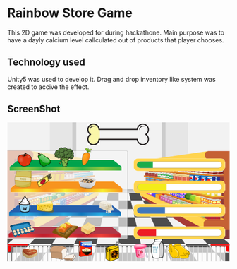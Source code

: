 # Rainbow Store Game

This 2D game was developed for during hackathone. Main purpose was to have a dayly calcium level callculated out of products that player chooses.

## Technology used
    
Unity5 was used to develop it. Drag and drop inventory like system was created to accive the effect.

## ScreenShot

<img src="store1.PNG" align="center" />